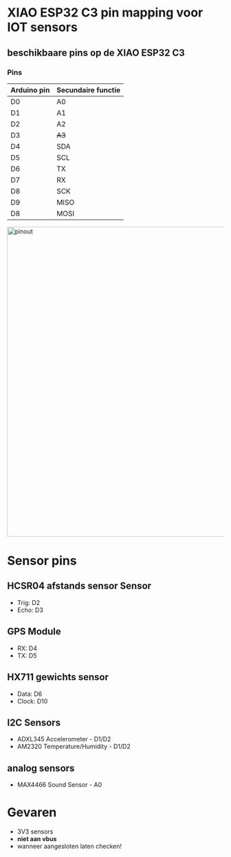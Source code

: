 # XIAO ESP32 C3 pin mapping voor IOT sensors 

## beschikbaare pins op de  XIAO ESP32 C3

###  Pins
|Arduino pin|Secundaire functie|
|-----------|------------------|
|D0         |A0                |
|D1         |A1                |
|D2         |A2                |
|D3         |~~A3~~            |
|D4         |SDA               |
|D5         |SCL               |
|D6         |TX                |
|D7         |RX                |
|D8         |SCK               |
|D9         |MISO              |
|D8         |MOSI              |


<img width="1280" height="720" alt="pinout" src="https://github.com/user-attachments/assets/a6064d04-ae5c-48ec-a730-a7bcbca52d6e" />

#   Sensor pins
##  HCSR04 afstands sensor Sensor
- Trig: D2
- Echo: D3
## GPS Module
- RX: D4
- TX: D5
## HX711 gewichts sensor
- Data: D6
- Clock: D10

## I2C Sensors
- ADXL345 Accelerometer - D1/D2
- AM2320 Temperature/Humidity - D1/D2
## analog sensors 
- MAX4466 Sound Sensor - A0
# Gevaren
- 3V3 sensors
- **niet aan vbus**
- wanneer aangesloten laten checken!


